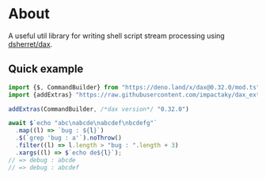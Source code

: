 # About

A useful util library for writing shell script stream processing using
[dsherret/dax](https://github.com/dsherret/dax).

## Quick example

```typescript
import {$, CommandBuilder} from "https://deno.land/x/dax@0.32.0/mod.ts";
import {addExtras} "https://raw.githubusercontent.com/impactaky/dax_extras/1.0.0/mod.ts";

addExtras(CommandBuilder, /*dax version*/ "0.32.0")

await $`echo "abc\nabcde\nabcdef\nbcdefg"`
  .map((l) => `bug : ${l}`)
  .$(`grep 'bug : a'`).noThrow()
  .filter((l) => l.length > "bug : ".length + 3)
  .xargs((l) => $`echo de${l}`);
// => debug : abcde
// => debug : abcdef
```
